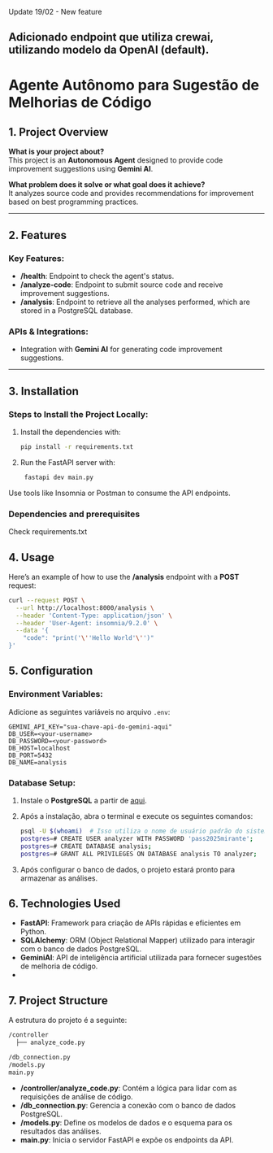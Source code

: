 Update 19/02 - New feature

Adicionado endpoint que utiliza crewai, utilizando modelo da OpenAI (default).
------

# Agente Autônomo para Sugestão de Melhorias de Código

## 1. Project Overview

**What is your project about?**  
This project is an **Autonomous Agent** designed to provide code improvement suggestions using **Gemini AI**.

**What problem does it solve or what goal does it achieve?**  
It analyzes source code and provides recommendations for improvement based on best programming practices.

---

## 2. Features

### Key Features:
- **/health**: Endpoint to check the agent's status.
- **/analyze-code**: Endpoint to submit source code and receive improvement suggestions.
- **/analysis**: Endpoint to retrieve all the analyses performed, which are stored in a PostgreSQL database.

### APIs & Integrations:
- Integration with **Gemini AI** for generating code improvement suggestions.

---

## 3. Installation

### Steps to Install the Project Locally:
1. Install the dependencies with:
   ```bash
   pip install -r requirements.txt
   ```

2. Run the FastAPI server with:
   ```bash
    fastapi dev main.py
   ```
Use tools like Insomnia or Postman to consume the API endpoints.

### Dependencies and prerequisites
Check requirements.txt

## 4. Usage

Here’s an example of how to use the **/analysis** endpoint with a **POST** request:

```bash
curl --request POST \
  --url http://localhost:8000/analysis \
  --header 'Content-Type: application/json' \
  --header 'User-Agent: insomnia/9.2.0' \
  --data '{
    "code": "print('\''Hello World'\'')"
}'
```

## 5. Configuration

### Environment Variables:
Adicione as seguintes variáveis no arquivo `.env`:

```dotenv
GEMINI_API_KEY="sua-chave-api-do-gemini-aqui"
DB_USER=<your-username>
DB_PASSWORD=<your-password>
DB_HOST=localhost
DB_PORT=5432
DB_NAME=analysis
```
### Database Setup:

1. Instale o **PostgreSQL** a partir de [aqui](https://www.postgresql.org/download/).

2. Após a instalação, abra o terminal e execute os seguintes comandos:

   ```bash
   psql -U $(whoami)  # Isso utiliza o nome de usuário padrão do sistema
   postgres=# CREATE USER analyzer WITH PASSWORD 'pass2025mirante';
   postgres=# CREATE DATABASE analysis;
   postgres=# GRANT ALL PRIVILEGES ON DATABASE analysis TO analyzer;
   ```
3. Após configurar o banco de dados, o projeto estará pronto para armazenar as análises.

## 6. Technologies Used

- **FastAPI**: Framework para criação de APIs rápidas e eficientes em Python.
- **SQLAlchemy**: ORM (Object Relational Mapper) utilizado para interagir com o banco de dados PostgreSQL.
- **GeminiAI**: API de inteligência artificial utilizada para fornecer sugestões de melhoria de código.
- 
## 7. Project Structure

A estrutura do projeto é a seguinte:
```bash
/controller
  ├── analyze_code.py

/db_connection.py
/models.py
main.py
```
- **/controller/analyze_code.py**: Contém a lógica para lidar com as requisições de análise de código.
- **/db_connection.py**: Gerencia a conexão com o banco de dados PostgreSQL.
- **/models.py**: Define os modelos de dados e o esquema para os resultados das análises.
- **main.py**: Inicia o servidor FastAPI e expõe os endpoints da API.




 

